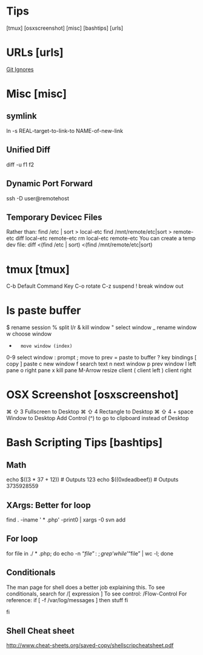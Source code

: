 Tips
=========
[tmux]
[osxscreenshot]
[misc]
[bashtips]
[urls]

URLs [urls]
============
[Git Ignores](https://github.com/github/gitignore)

Misc [misc]
===========


symlink
------------
ln -s REAL-target-to-link-to NAME-of-new-link

Unified Diff
-------------
diff -u f1 f2 

Dynamic Port Forward
----------------------
ssh -D <localportnumber> user@remotehost

Temporary Devicec Files
---------------------------
Rather than:
  find /etc | sort > local-etc
  find /mnt/remote/etc|sort > remote-etc
  diff local-etc remote-etc
  rm local-etc remote-etc
You can create a temp dev file:
  diff <(find /etc | sort) <(find /mnt/remote/etc|sort)

tmux [tmux]
============
C-b     Default Command Key
C-o     rotate
C-z     suspend
!       break window out
#       ls paste buffer
$       rename session
%       split l/r
&       kill window
"       select window
_       rename window
w       choose window
-       move window (index)
0-9     select window
:       prompt
;       move to prev
=       paste to buffer
?       key bindings
[       copy
]       paste
c       new window
f       search text
n       next window
p       prev window
l       left pane
o       right pane
x       kill pane
M-Arrow resize client
(       client left
)       client right

OSX Screenshot [osxscreenshot]
===============================
⌘ ⇧ 3             Fullscreen to Desktop
⌘ ⇧ 4             Rectangle to Desktop
⌘ ⇧ 4  + space    Window to Desktop
Add Control (^) to go to clipboard instead of Desktop
 

Bash Scripting Tips [bashtips]
=================================
Math
------
echo $((3 * 37 + 12)) # Outputs 123
echo $((0xdeadbeef)) # Outputs 3735928559

XArgs: Better for loop
------------------------
find . -iname ' * .php' -print0 | xargs -0 svn add

For loop
-----------
for file in ./ * .php; 
 do echo -n “$file”:\ ;
 grep ‘while’ “$file” | wc -l;
done


Conditionals
------------
The man page for shell does a better job explaining this.
To see conditionals, search for /\[ expression \]
To see control: /Flow-Control
For reference:
if [ -f /var/log/messages ]
then stuff
fi

fi

Shell Cheat sheet
------------------
http://www.cheat-sheets.org/saved-copy/shellscripcheatsheet.pdf


